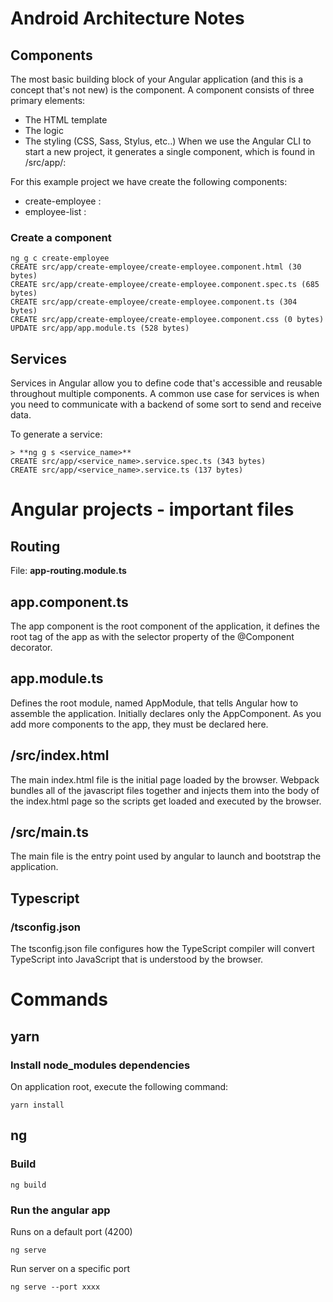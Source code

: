 # Android Architecture Notes

## Components
The most basic building block of your Angular application (and this is a concept that's not new) is the component. A component consists of three primary elements:

* The HTML template
* The logic
* The styling (CSS, Sass, Stylus, etc..)
When we use the Angular CLI to start a new project, it generates a single component, which is found in /src/app/:

For this example project we have create the following components:

* create-employee : 
* employee-list   :

### Create a component

```
ng g c create-employee
CREATE src/app/create-employee/create-employee.component.html (30 bytes)
CREATE src/app/create-employee/create-employee.component.spec.ts (685 bytes)
CREATE src/app/create-employee/create-employee.component.ts (304 bytes)
CREATE src/app/create-employee/create-employee.component.css (0 bytes)
UPDATE src/app/app.module.ts (528 bytes)
```

## Services
Services in Angular allow you to define code that's accessible and reusable throughout multiple components. A common use case for services is when you need to communicate with a backend of some sort to send and receive data.

To generate a service:

```
> **ng g s <service_name>**
CREATE src/app/<service_name>.service.spec.ts (343 bytes)
CREATE src/app/<service_name>.service.ts (137 bytes)
```

# Angular projects -  important files
## Routing
File: **app-routing.module.ts**  

## app.component.ts
The app component is the root component of the application, it defines the root tag of the app as with the selector property of the @Component decorator.

## app.module.ts
Defines the root module, named AppModule, that tells Angular how to assemble the application. Initially declares only the AppComponent. As you add more components to the app, they must be declared here.

## /src/index.html
The main index.html file is the initial page loaded by the browser. Webpack bundles all of the javascript files together and injects them into the body of the index.html page so the scripts get loaded and executed by the browser.

## /src/main.ts
The main file is the entry point used by angular to launch and bootstrap the application.

## Typescript

### /tsconfig.json
The tsconfig.json file configures how the TypeScript compiler will convert TypeScript into JavaScript that is understood by the browser. 

# Commands

## yarn

### Install node_modules dependencies

On application root, execute the following command:

```
yarn install
```

## ng

### Build

```
ng build
```

### Run the angular app

Runs on a default port (4200)

```
ng serve
```

Run server on a specific port

```
ng serve --port xxxx
```

